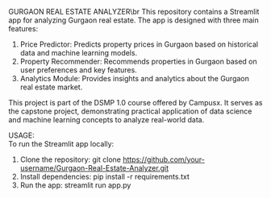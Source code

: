 GURGAON REAL ESTATE ANALYZER\br
This repository contains a Streamlit app for analyzing Gurgaon real estate. The app is designed with three main features:

1. Price Predictor: Predicts property prices in Gurgaon based on historical data and machine learning models.<br>
2. Property Recommender: Recommends properties in Gurgaon based on user preferences and key features.<br>
3. Analytics Module: Provides insights and analytics about the Gurgaon real estate market.<br>
   
This project is part of the DSMP 1.0 course offered by Campusx. It serves as the capstone project, demonstrating practical application of data science and machine learning concepts to analyze real-world data.<br>

USAGE:<br>
To run the Streamlit app locally:<br>

1. Clone the repository: git clone https://github.com/your-username/Gurgaon-Real-Estate-Analyzer.git<br>
2. Install dependencies: pip install -r requirements.txt<br>
3. Run the app: streamlit run app.py<br>
